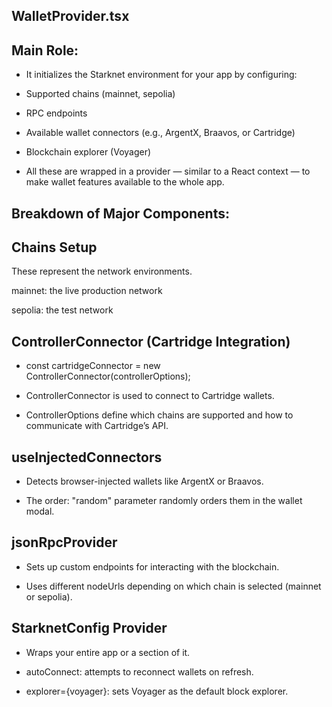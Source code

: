 ## WalletProvider.tsx
## Main Role:
- It initializes the Starknet environment for your app by configuring:

- Supported chains (mainnet, sepolia)

- RPC endpoints

- Available wallet connectors (e.g., ArgentX, Braavos, or Cartridge)

- Blockchain explorer (Voyager)

- All these are wrapped in a <StarknetConfig> provider — similar to a React context — to make wallet features available to the whole app.

## Breakdown of Major Components:
## Chains Setup

These represent the network environments.

mainnet: the live production network

sepolia: the test network

## ControllerConnector (Cartridge Integration)

- const cartridgeConnector = new ControllerConnector(controllerOptions);
- ControllerConnector is used to connect to Cartridge wallets.

- ControllerOptions define which chains are supported and how to communicate with Cartridge’s API.

## useInjectedConnectors

- Detects browser-injected wallets like ArgentX or Braavos.

- The order: "random" parameter randomly orders them in the wallet modal.

## jsonRpcProvider

- Sets up custom endpoints for interacting with the blockchain.

- Uses different nodeUrls depending on which chain is selected (mainnet or sepolia).

## StarknetConfig Provider

- Wraps your entire app or a section of it.

- autoConnect: attempts to reconnect wallets on refresh.

- explorer={voyager}: sets Voyager as the default block explorer.
